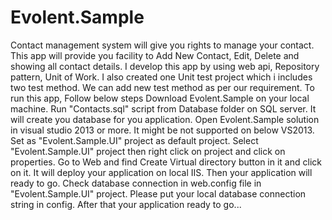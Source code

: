 # Evolent.Sample
Contact management system will give you rights to manage your contact.
This app will provide you facility to Add New Contact, Edit, Delete and showing all contact details.
I develop this app by using web api, Repository pattern, Unit of Work.
I also created one Unit test project which i includes two test method. We can add new test method as per our requirement.
To run this app, Follow below steps
Download Evolent.Sample on your local machine.
Run "Contacts.sql" script from Database folder on SQL server. It will create you database for you application.
Open Evolent.Sample solution in visual studio 2013 or more. It might be not supported on below VS2013.
Set as "Evolent.Sample.UI" project as default project. Select "Evolent.Sample.UI" project then right click on project and click on properties. Go to Web and find Create Virtual directory button in it and click on it. It will deploy your application on local IIS.
Then your application will ready to go.
Check database connection in web.config file in "Evolent.Sample.UI" project. Please put your local database connection string in config.
After that your application ready to go...
